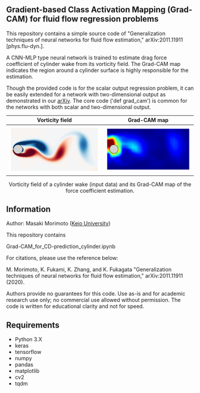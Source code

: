 ## Gradient-based Class Activation Mapping (Grad-CAM) for fluid flow regression problems

This repository contains a simple source code of "Generalization techniques of neural networks for fluid flow estimation," arXiv:2011.11911 [phys.flu-dyn.].

A CNN-MLP type neural network is trained to estimate drag force coefficient of cylinder wake from its vorticity field.
The Grad-CAM map indicates the region around a cylinder surface is highly responsible for the estimation.

Though the provided code is for the scalar output regression problem, it can be easily extended for a network with two-dimensional output as demonstrated in our [arXiv](https://arxiv.org/abs/2011.11911).
The core code ('def grad_cam') is common for the networks with both scalar and two-dimensional output.

Vorticity field             |  Grad-CAM map
:-------------------------:|:-------------------------:
![alt text](https://github.com//Masaki-Morimoto/Grad-CAM_for_fluid-flows/blob/images/vorticity.png?raw=true)  |  ![alt text](https://github.com//Masaki-Morimoto/Grad-CAM_for_fluid-flows/blob/images/grad-cam.png?raw=true)

<div style="text-align: center;">Vorticity field of a cylinder wake (input data) and its Grad-CAM map of the force coefficient estimation.</div>

## Information

Author: Masaki Morimoto ([Keio University](https://kflab.jp/ja/))

This repository contains

Grad-CAM_for_CD-prediction_cylinder.ipynb

For citations, please use the reference below:

M. Morimoto, K. Fukami, K. Zhang, and K. Fukagata "Generalization techniques of neural networks for fluid flow estimation," arXiv:2011.11911 (2020).

Authors provide no guarantees for this code.
Use as-is and for academic research use only; no commercial use allowed without permission.
The code is written for educational clarity and not for speed.

## Requirements
- Python 3.X
- keras
- tensorflow
- numpy
- pandas
- matplotlib
- cv2
- tqdm
